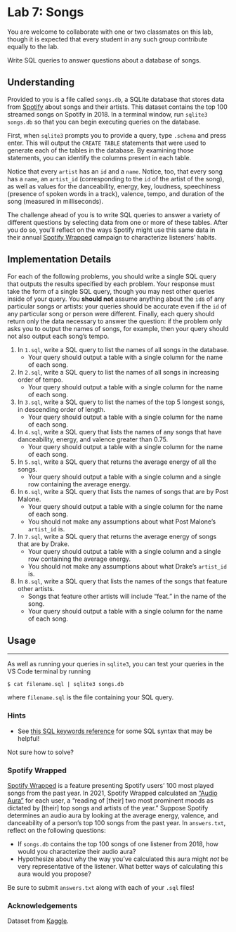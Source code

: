 # Lab 7: Songs

You are welcome to collaborate with one or two classmates on this lab, though it is expected that every student in any such group contribute equally to the lab.

Write SQL queries to answer questions about a database of songs.

## Understanding

Provided to you is a file called `songs.db`, a SQLite database that stores data from [Spotify](https://developer.spotify.com/documentation/web-api/) about songs and their artists. This dataset contains the top 100 streamed songs on Spotify in 2018. In a terminal window, run `sqlite3 songs.db` so that you can begin executing queries on the database.

First, when `sqlite3` prompts you to provide a query, type `.schema` and press enter. This will output the `CREATE TABLE` statements that were used to generate each of the tables in the database. By examining those statements, you can identify the columns present in each table.

Notice that every `artist` has an `id` and a `name`. Notice, too, that every song has a `name`, an `artist_id` (corresponding to the `id` of the artist of the song), as well as values for the danceability, energy, key, loudness, speechiness (presence of spoken words in a track), valence, tempo, and duration of the song (measured in milliseconds).

The challenge ahead of you is to write SQL queries to answer a variety of different questions by selecting data from one or more of these tables. After you do so, you’ll reflect on the ways Spotify might use this same data in their annual [Spotify Wrapped](https://en.wikipedia.org/wiki/Spotify_Wrapped) campaign to characterize listeners’ habits.

## Implementation Details

For each of the following problems, you should write a single SQL query that outputs the results specified by each problem. Your response must take the form of a single SQL query, though you may nest other queries inside of your query. You **should not** assume anything about the `id`s of any particular songs or artists: your queries should be accurate even if the `id` of any particular song or person were different. Finally, each query should return only the data necessary to answer the question: if the problem only asks you to output the names of songs, for example, then your query should not also output each song’s tempo.

1.  In `1.sql`, write a SQL query to list the names of all songs in the database.
    *   Your query should output a table with a single column for the name of each song.
2.  In `2.sql`, write a SQL query to list the names of all songs in increasing order of tempo.
    *   Your query should output a table with a single column for the name of each song.
3.  In `3.sql`, write a SQL query to list the names of the top 5 longest songs, in descending order of length.
    *   Your query should output a table with a single column for the name of each song.
4.  In `4.sql`, write a SQL query that lists the names of any songs that have danceability, energy, and valence greater than 0.75.
    *   Your query should output a table with a single column for the name of each song.
5.  In `5.sql`, write a SQL query that returns the average energy of all the songs.
    *   Your query should output a table with a single column and a single row containing the average energy.
6.  In `6.sql`, write a SQL query that lists the names of songs that are by Post Malone.
    *   Your query should output a table with a single column for the name of each song.
    *   You should not make any assumptions about what Post Malone’s `artist_id` is.
7.  In `7.sql`, write a SQL query that returns the average energy of songs that are by Drake.
    *   Your query should output a table with a single column and a single row containing the average energy.
    *   You should not make any assumptions about what Drake’s `artist_id` is.
8.  In `8.sql`, write a SQL query that lists the names of the songs that feature other artists.
    *   Songs that feature other artists will include “feat.” in the name of the song.
    *   Your query should output a table with a single column for the name of each song.

## Usage
------------------------------------------------------

As well as running your queries in `sqlite3`, you can test your queries in the VS Code terminal by running

    $ cat filename.sql | sqlite3 songs.db
    

where `filename.sql` is the file containing your SQL query.

### Hints

*   See [this SQL keywords reference](https://www.w3schools.com/sql/sql_ref_keywords.asp) for some SQL syntax that may be helpful!

Not sure how to solve?

### Spotify Wrapped

[Spotify Wrapped](https://en.wikipedia.org/wiki/Spotify_Wrapped) is a feature presenting Spotify users’ 100 most played songs from the past year. In 2021, Spotify Wrapped calculated an [“Audio Aura”](https://newsroom.spotify.com/2021-12-01/learn-more-about-the-audio-aura-in-your-spotify-2021-wrapped-with-aura-reader-mystic-michaela/) for each user, a “reading of \[their\] two most prominent moods as dictated by \[their\] top songs and artists of the year.” Suppose Spotify determines an audio aura by looking at the average energy, valence, and danceability of a person’s top 100 songs from the past year. In `answers.txt`, reflect on the following questions:

*   If `songs.db` contains the top 100 songs of one listener from 2018, how would you characterize their audio aura?
*   Hypothesize about why the way you’ve calculated this aura might _not_ be very representative of the listener. What better ways of calculating this aura would you propose?

Be sure to submit `answers.txt` along with each of your `.sql` files!

### Acknowledgements
Dataset from [Kaggle](https://www.kaggle.com/nadintamer/top-spotify-tracks-of-2018).
